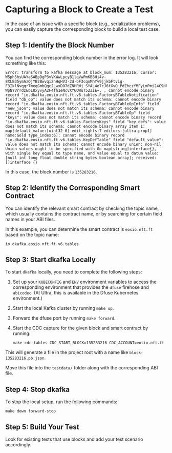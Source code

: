 # Capturing a Block to Create a Test

In the case of an issue with a specific block (e.g., serialization problems), you can easily capture the corresponding block to build a local test case.

## Step 1: Identify the Block Number
You can find the corresponding block number in the error log. It will look something like this:

```
Error: transform to kafka message at block_num: 135283216, cursor: W5ph5hsUAYaSABpDgP3vVKWwLpcyB1lqVwPmKBBHj4v-8XLB35ymAzQjYB2Bwvqi2hHqHV3-2d-bF3cqoMhYv9jjkbFtvig-F3IklNvqqrTmeqGmbQgcJLwxDO7dZNHRWj_SYAL4e7cJ6tXvO_PdZhczYMFyLmPmi24C9NFWeKIT7HVgxDWsdprW1f-WpNYVrrdzEbL0xyvyA2F4fh1eNcvXY6OWuT52ZiE=, , cannot encode binary record "io.dkafka.eosio.nft.ft.v6.tables.FactoryBTableNotification" field "db_op": value does not match its schema: cannot encode binary record "io.dkafka.eosio.nft.ft.v6.tables.FactoryBTableOpInfo" field "new_json": value does not match its schema: cannot encode binary record "io.dkafka.eosio.nft.ft.v6.tables.FactoryBTableOp" field "keys": value does not match its schema: cannot encode binary record "io.dkafka.eosio.nft.ft.v6.tables.FactoryKeys" field "key_defs": value does not match its schema: cannot encode binary array item 1: map[default_value:[uint32 0] edit_rights:7 editors:[ultra.prop1] name:Gold type_index:6]: cannot encode binary record "io.dkafka.eosio.nft.ft.v6.tables.KeyDefTable" field "default_value": value does not match its schema: cannot encode binary union: non-nil Union values ought to be specified with Go map[string]interface{}, with single key equal to type name, and value equal to datum value: [null int long float double string bytes boolean array]; received: []interface {}
```

In this case, the block number is `135283216`.

## Step 2: Identify the Corresponding Smart Contract
You can identify the relevant smart contract by checking the topic name, which usually contains the contract name, or by searching for certain field names in your ABI files.

In this example, you can determine the smart contract is `eosio.nft.ft` based on the topic name:

```
io.dkafka.eosio.nft.ft.v6.tables
```

## Step 3: Start dkafka Locally
To start `dkafka` locally, you need to complete the following steps:

1. Set up your `KUBECONFIG` and `ENV` environment variables to access the corresponding environment that provides the `dfuse` firehose and `abicodec`. (At Ultra, this is available in the Dfuse Kubernetes environment.)
2. Start the local Kafka cluster by running `make up`.
3. Forward the dfuse port by running `make forward`.
4. Start the CDC capture for the given block and smart contract by running:
   
   ```
   make cdc-tables CDC_START_BLOCK=135283216 CDC_ACCOUNT=eosio.nft.ft
   ```

This will generate a file in the project root with a name like `block-135283216.pb.json`. 

Move this file into the `testdata/` folder along with the corresponding ABI file.

## Step 4: Stop dkafka
To stop the local setup, run the following commands:

```
make down forward-stop
```

## Step 5: Build Your Test
Look for existing tests that use blocks and add your test scenario accordingly.
